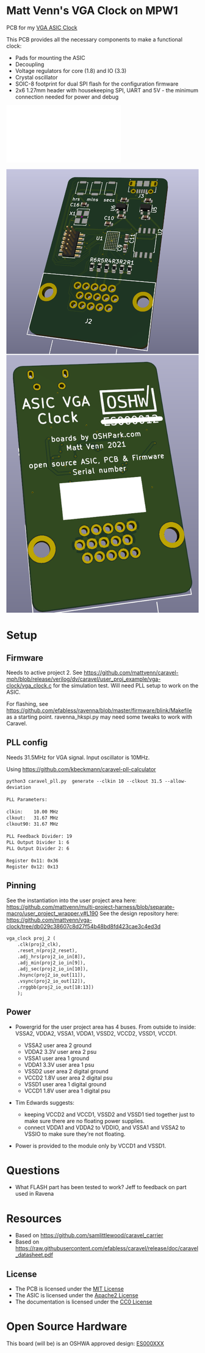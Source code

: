 Matt Venn's VGA Clock on MPW1
=============================

PCB for my [VGA ASIC Clock](https://www.zerotoasiccourse.com/post/vga_clock/)

This PCB provides all the necessary components to make a functional clock:

 * Pads for mounting the ASIC
 * Decoupling
 * Voltage regulators for core (1.8) and IO (3.3)
 * Crystal oscillator
 * SOIC-8 footprint for dual SPI flash for the configuration firmware
 * 2x6 1.27mm header with housekeeping SPI, UART and 5V - the minimum connection needed for power and debug

![Schematic](rev0.1/carrier.pdf)

![front](docs/front.png)
![back](docs/back.png)

# Setup

## Firmware

Needs to active project 2. See https://github.com/mattvenn/caravel-mph/blob/release/verilog/dv/caravel/user_proj_example/vga-clock/vga_clock.c for the simulation test.
Will need PLL setup to work on the ASIC.

For flashing, see https://github.com/efabless/ravenna/blob/master/firmware/blink/Makefile as a starting point. ravenna_hkspi.py may need some tweaks to work with Caravel.

## PLL config

Needs 31.5MHz for VGA signal.
Input oscillator is 10MHz.

Using https://github.com/kbeckmann/caravel-pll-calculator

    python3 caravel_pll.py  generate --clkin 10 --clkout 31.5 --allow-deviation

    PLL Parameters:

    clkin:    10.00 MHz
    clkout:   31.67 MHz
    clkout90: 31.67 MHz

    PLL Feedback Divider: 19
    PLL Output Divider 1: 6
    PLL Output Divider 2: 6

    Register 0x11: 0x36
    Register 0x12: 0x13

## Pinning

See the instantiation into the user project area here: https://github.com/mattvenn/multi-project-harness/blob/separate-macro/user_project_wrapper.v#L190
See the design repository here: https://github.com/mattvenn/vga-clock/tree/db029c38607c8d27f54b48bd8fd423cae3c4ed3d

    vga_clock proj_2 (
        .clk(proj2_clk),
        .reset_n(proj2_reset),
        .adj_hrs(proj2_io_in[8]),
        .adj_min(proj2_io_in[9]),
        .adj_sec(proj2_io_in[10]),
        .hsync(proj2_io_out[11]),
        .vsync(proj2_io_out[12]),
        .rrggbb(proj2_io_out[18:13])
        );

## Power

* Powergrid for the user project area has 4 buses. From outside to inside:  VSSA2, VDDA2, VSSA1, VDDA1, VSSD2, VCCD2, VSSD1, VCCD1.
    * VSSA2 user area 2 ground
    * VDDA2 3.3V user area 2 psu
    * VSSA1 user area 1 ground
    * VDDA1 3.3V user area 1 psu
    * VSSD2 user area 2 digital ground
    * VCCD2 1.8V user area 2 digital psu
    * VSSD1 user area 1 digital ground
    * VCCD1 1.8V user area 1 digital psu

* Tim Edwards suggests:
    * keeping VCCD2 and VCCD1, VSSD2 and VSSD1 tied together just to make sure there are no floating power supplies.  
    * connect VDDA1 and VDDA2 to VDDIO, and VSSA1 and VSSA2 to VSSIO to make sure they're not floating.  

* Power is provided to the module only by VCCD1 and VSSD1.

# Questions

* What FLASH part has been tested to work? Jeff to feedback on part used in Ravena

# Resources

* Based on https://github.com/samlittlewood/caravel_carrier
* Based on https://raw.githubusercontent.com/efabless/caravel/release/doc/caravel_datasheet.pdf

## License

* The PCB is licensed under the [MIT License](LICENSE)
* The ASIC is licensed under the [Apache2 License](https://github.com/mattvenn/vga-clock/blob/master/LICENSE-2.0.txt)
* The documentation is licensed under the [CC0 License](CC0_license)

# Open Source Hardware

This board (will be) is an OSHWA approved design: [ES000XXX](https://certification.oshwa.org/es000XXX.html)
